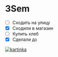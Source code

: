 # 3Sem

* [ ] Сходить на улицу
* [x] Сходили в магазин
* [ ] Купить хлеб
* [x] Сделали дз

[![kartinka](https://avatars.mds.yandex.net/i?id=0e1f5bef826821e00d617cf498cf11ba-4612938-images-thumbs&n=13)](https://www.youtube.com/watch?v=PbCG-mxDI0k)
